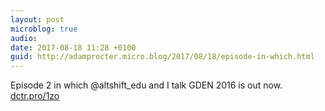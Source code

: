 ```yaml
---
layout: post
microblog: true
audio: 
date: 2017-08-18 11:28 +0100
guid: http://adamprocter.micro.blog/2017/08/18/episode-in-which.html
---
```

Episode 2 in which @altshift_edu and I talk GDEN 2016 is out now. [dctr.pro/1zo](http://dctr.pro/1zo)
